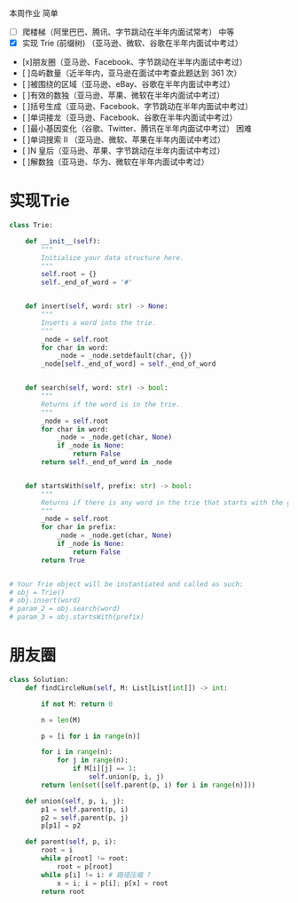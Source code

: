 本周作业
简单
- [ ] 爬楼梯（阿里巴巴、腾讯、字节跳动在半年内面试常考）
中等
- [x] 实现 Trie (前缀树) （亚马逊、微软、谷歌在半年内面试中考过）
- [x]朋友圈（亚马逊、Facebook、字节跳动在半年内面试中考过）
- [ ]岛屿数量（近半年内，亚马逊在面试中考查此题达到 361 次）
- [ ]被围绕的区域（亚马逊、eBay、谷歌在半年内面试中考过）
- [ ]有效的数独（亚马逊、苹果、微软在半年内面试中考过）
- [ ]括号生成（亚马逊、Facebook、字节跳动在半年内面试中考过）
- [ ]单词接龙（亚马逊、Facebook、谷歌在半年内面试中考过）
- [ ]最小基因变化（谷歌、Twitter、腾讯在半年内面试中考过）
困难
- [ ]单词搜索 II （亚马逊、微软、苹果在半年内面试中考过）
- [ ]N 皇后（亚马逊、苹果、字节跳动在半年内面试中考过）
- [ ]解数独（亚马逊、华为、微软在半年内面试中考过）


# 实现Trie

```python
class Trie:

    def __init__(self):
        """
        Initialize your data structure here.
        """
        self.root = {}
        self._end_of_word = '#'


    def insert(self, word: str) -> None:
        """
        Inserts a word into the trie.
        """
        _node = self.root
        for char in word:
            _node = _node.setdefault(char, {})
        _node[self._end_of_word] = self._end_of_word


    def search(self, word: str) -> bool:
        """
        Returns if the word is in the trie.
        """
        _node = self.root
        for char in word:
            _node = _node.get(char, None)
            if _node is None:
                return False
        return self._end_of_word in _node


    def startsWith(self, prefix: str) -> bool:
        """
        Returns if there is any word in the trie that starts with the given prefix.
        """
        _node = self.root
        for char in prefix:
            _node = _node.get(char, None)
            if _node is None:
                return False
        return True


# Your Trie object will be instantiated and called as such:
# obj = Trie()
# obj.insert(word)
# param_2 = obj.search(word)
# param_3 = obj.startsWith(prefix)
```


# 朋友圈

```python
class Solution:
    def findCircleNum(self, M: List[List[int]]) -> int:

        if not M: return 0

        n = len(M)

        p = [i for i in range(n)]

        for i in range(n):
            for j in range(n):
                if M[i][j] == 1:
                    self.union(p, i, j)
        return len(set([self.parent(p, i) for i in range(n)]))

    def union(self, p, i, j):
        p1 = self.parent(p, i)
        p2 = self.parent(p, j)
        p[p1] = p2

    def parent(self, p, i):
        root = i
        while p[root] != root:
            root = p[root]
        while p[i] != i: # 路径压缩 ?
            x = i; i = p[i]; p[x] = root
        return root
```